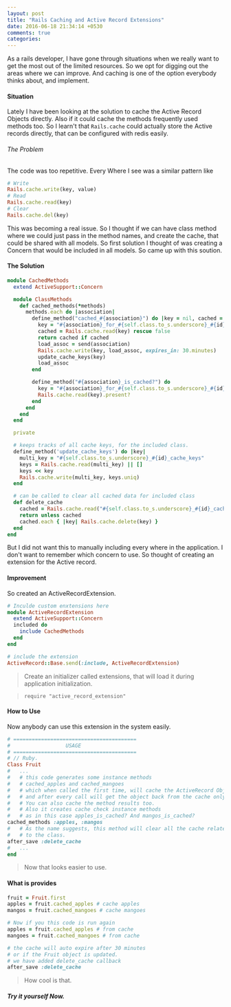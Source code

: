 ```yaml
---
layout: post
title: "Rails Caching and Active Record Extensions"
date: 2016-06-18 21:34:14 +0530
comments: true
categories:
---
```


As a rails developer, I have gone through situations when we really want to get the most out of the limited resources.
So we opt for digging out the areas where we can improve. And caching is one of the option everybody thinks about, and implement.

#### Situation
Lately I have been looking at the solution to cache the Active Record Objects directly. Also if it could cache the methods frequently used methods too.
So I learn't that `Rails.cache` could actually store the Active records directly, that can be configured with redis easily.

###### The Problem
The code was too repetitive. Every Where I see was a similar pattern
like
``` ruby
# Write
Rails.cache.write(key, value)
# Read
Rails.cache.read(key)
# Clear
Rails.cache.del(key)
```

This was becoming a real issue. So I thought if we can have class method where we could just pass in the method names, and create the cache, that could be shared with all models. So first solution I thought of was creating a Concern that would be included in all models. So came up with this soution.

#### The Solution
```ruby
module CachedMethods
  extend ActiveSupport::Concern

  module ClassMethods
    def cached_methods(*methods)
      methods.each do |association|
        define_method("cached_#{association}") do |key = nil, cached = nil|
          key = "#{association}_for_#{self.class.to_s.underscore}_#{id}"
          cached = Rails.cache.read(key) rescue false
          return cached if cached
          load_assoc = send(association)
          Rails.cache.write(key, load_assoc, expires_in: 30.minutes)
          update_cache_keys(key)
          load_assoc
        end

        define_method("#{association}_is_cached?") do
          key = "#{association}_for_#{self.class.to_s.underscore}_#{id}"
          Rails.cache.read(key).present?
        end
      end
    end
  end

  private

  # keeps tracks of all cache keys, for the included class.
  define_method('update_cache_keys') do |key|
    multi_key = "#{self.class.to_s.underscore}_#{id}_cache_keys"
    keys = Rails.cache.read(multi_key) || []
    keys << key
    Rails.cache.write(multi_key, keys.uniq)
  end

  # can be called to clear all cached data for included class
  def delete_cache
    cached = Rails.cache.read("#{self.class.to_s.underscore}_#{id}_cache_keys")
    return unless cached
    cached.each { |key| Rails.cache.delete(key) }
  end
end
```

But I did not want this to manually including every where in the application. I don't want to remember which concern to use. So thought of creating an extension for the Active record.
#### Improvement
So created an ActiveRecordExtension.

``` ruby
# Inculde custom enxtensions here
module ActiveRecordExtension
  extend ActiveSupport::Concern
  included do
    include CachedMethods
  end
end

# include the extension
ActiveRecord::Base.send(:include, ActiveRecordExtension)
```

>Create an initializer called extensions, that will load it during application initialization.

>`require "active_record_extension"`

#### How to Use
Now anybody can use this extension in the system easily.

``` ruby
# ========================================
#                  USAGE
# ========================================
# // Ruby.
Class Fruit
#   ...
#   # this code generates some instance methods
#   # cached_apples and cached_mangoes
#   # which when called the first time, will cache the ActiveRecord Object,
#   # and after every call will get the object back from the cache only.
#   # You can also cache the method results too.
#   # Also it creates cache check instance methods
#   # as in this case apples_is_cached? And mangos_is_cached?
cached_methods :apples, :mangos
#   # As the name suggests, this method will clear all the cache related
#   # to the class.
after_save :delete_cache
#   ...
end
```
>Now that looks easier to use.

#### What is provides
```ruby
fruit = Fruit.first
apples = fruit.cached_apples # cache apples
mangos = fruit.cached_mangoes # cache mangoes

# Now if you this code is run again
apples = fruit.cached_apples # from cache
mangoes = fruit.cached_mangoes # from cache

# the cache will auto expire after 30 minutes
# or if the Fruit object is updated.
# we have added delete_cache callback
after_save :delete_cache
```
> How cool is that.

##### Try it yourself Now.
